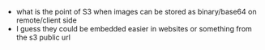 - what is the point of S3 when images can be stored as binary/base64 on remote/client side
- I guess they could be embedded easier in websites or something from the s3 public url